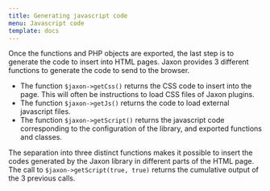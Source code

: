 ```yaml
---
title: Generating javascript code
menu: Javascript code
template: docs
---
```


Once the functions and PHP objects are exported, the last step is to generate the code to insert into HTML pages.
Jaxon provides 3 different functions to generate the code to send to the browser.

- The function `$jaxon->getCss()` returns the CSS code to insert into the page. This will often be instructions to load CSS files of Jaxon plugins.
- The function `$jaxon->getJs()` returns the code to load external javascript files.
- The function `$jaxon->getScript()` returns the javascript code corresponding to the configuration of the library, and exported functions and classes.

The separation into three distinct functions makes it possible to insert the codes generated by the Jaxon library in different parts of the HTML page.
The call to `$jaxon->getScript(true, true)` returns the cumulative output of the 3 previous calls.
